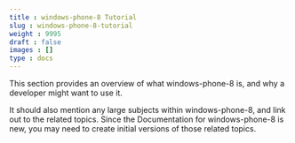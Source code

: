 ```yaml
---
title : windows-phone-8 Tutorial
slug : windows-phone-8-tutorial
weight : 9995
draft : false
images : []
type : docs
---
```


This section provides an overview of what windows-phone-8 is, and why a developer might want to use it.

It should also mention any large subjects within windows-phone-8, and link out to the related topics.  Since the Documentation for windows-phone-8 is new, you may need to create initial versions of those related topics.

